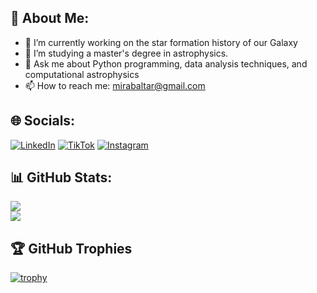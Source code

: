 ## 💫 About Me:

- 🔭 I’m currently working on the star formation history of our Galaxy
- 🌱 I’m studying a master's degree in astrophysics.
- 💬 Ask me about Python programming, data analysis techniques, and computational astrophysics
- 📫 How to reach me: mirabaltar@gmail.com

## 🌐 Socials:
[![LinkedIn](https://img.shields.io/badge/LinkedIn-%230077B5.svg?logo=linkedin&logoColor=white)](https://www.linkedin.com/in/davidmirabalbetancort/)
[![TikTok](https://img.shields.io/badge/TikTok-%23000000.svg?logo=tiktok&logoColor=white)](https://www.tiktok.com/@dxvidmb)
[![Instagram](https://img.shields.io/badge/Instagram-%23E4405F.svg?logo=Instagram&logoColor=white)](https://instagram.com/dxvidmb/) 


## 📊 GitHub Stats:
![](https://nirzak-streak-stats.vercel.app/?user=DavidMirabal&theme=blueberry)<br/>
![](https://github-readme-stats.vercel.app/api/top-langs/?username=DavidMirabal&theme=blueberry&hide_border=false&include_all_commits=true&count_private=true&layout=compact)

## 🏆 GitHub Trophies
[![trophy](https://github-profile-trophy.vercel.app/?username=DavidMirabal&theme=onedark)](https://github.com/DavidMirabal/github-profile-trophy)<br/>
